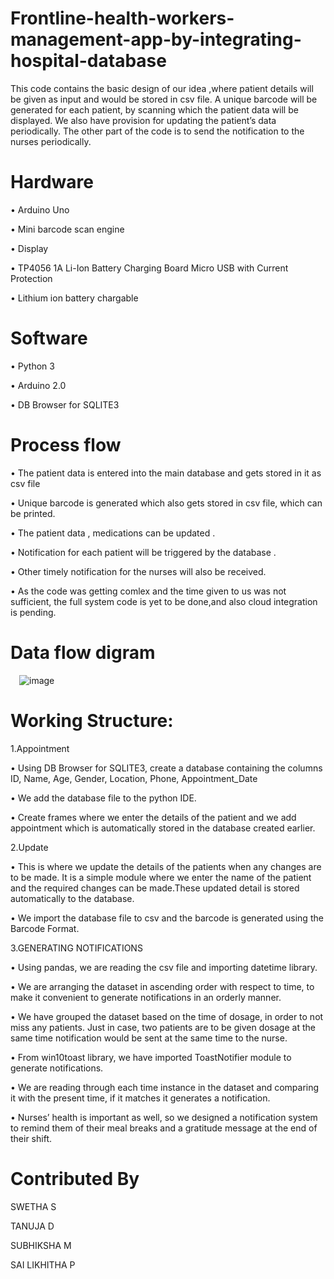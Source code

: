 # Frontline-health-workers-management-app-by-integrating-hospital-database

This code contains the basic design of our idea ,where patient details will be given as input and would be stored in csv file. A unique barcode will be generated for each patient, by scanning which the patient data will be displayed. We also have provision for updating the patient’s data periodically. The other part of the code is to send the notification to the nurses periodically.


# Hardware

• Arduino Uno

• Mini barcode scan engine

• Display

• TP4056 1A Li-Ion Battery Charging Board Micro USB with Current Protection

• Lithium ion battery chargable


# Software
• Python 3

• Arduino 2.0

• DB Browser for SQLITE3


# Process flow
• The patient data is entered into the main database and gets stored in it as csv file

• Unique barcode is generated which also gets stored in csv file, which can be printed.

• The patient data , medications can be updated .

• Notification for each patient will be triggered by the database .

• Other timely notification for the nurses will also be received.

• As the code was getting comlex and the time given to us was not sufficient, the full system code is yet to be done,and also cloud integration is pending.


# Data flow digram
 ![image](https://user-images.githubusercontent.com/84720604/119373748-60eb7900-bcd6-11eb-9010-266298061c9b.png)
 

# Working Structure:

1.Appointment

 • Using DB Browser for SQLITE3, create a database containing the columns ID, Name, Age, Gender, Location, Phone, Appointment_Date
 
 • We add the database file to the python IDE.
 
 • Create frames where we enter the details of the patient and we add appointment which is automatically stored in the database created earlier.
 
2.Update

 • This is where we update the details of the patients when any changes are to be made. It is a simple module where we enter the name of the patient and the required changes can    be made.These updated detail is stored automatically to the database.
 
 • We import the database file to csv and the barcode is generated using the Barcode Format.
 
3.GENERATING NOTIFICATIONS

 • Using pandas, we are reading the csv file and importing datetime library.
 
 • We are arranging the dataset in ascending order with respect to time, to make it convenient to generate notifications in an orderly manner.
 
 • We have grouped the dataset based on the time of dosage, in order to not miss any patients. Just in case, two patients are to be given dosage at the same time notification would be sent at the same time to the nurse.
 
 • From win10toast library, we have imported ToastNotifier module to generate notifications.
 
 • We are reading through each time instance in the dataset and comparing it with the present time, if it matches it generates a notification.
 
 • Nurses’ health is important as well, so we designed a notification system to remind them of their meal breaks and a gratitude message at the end of their shift.
 
 
# Contributed By
SWETHA S

TANUJA D

SUBHIKSHA M

SAI LIKHITHA P
